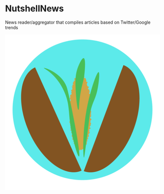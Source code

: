 # NutshellNews
News reader/aggregator that compiles articles based on Twitter/Google trends

![alt tag](https://raw.githubusercontent.com/NutshellNews/NutshellNews/master/icons/iconNutshell.png)
